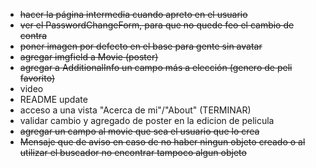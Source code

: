 - ~~hacer la página intermedia cuando apreto en el usuario~~
- ~~ver el PasswordChangeForm, para que no quede feo el cambio de contra~~
- ~~poner imagen por defecto en el base para gente sin avatar~~
- ~~agregar imgfield a Movie (poster)~~
- ~~agregar a AdditionalInfo un campo más a elección (genero de peli favorito)~~
- video
- README update
- acceso a una vista "Acerca de mi"/"About" (TERMINAR)
- validar cambio y agregado de poster en la edicion de pelicula
- ~~agregar un campo al movie que sea el usuario que lo crea~~
- ~~Mensaje que de aviso en caso de no haber ningun objeto creado o al utilizar el buscador no encontrar tampoco algun objeto~~